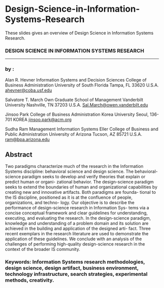 # Design-Science-in-Information-Systems-Research
These slides gives an overview of Design Science in Information Systems Research.

### DESIGN SCIENCE IN INFORMATION SYSTEMS RESEARCH

<hr>

### by : 
Alan R. Hevner
Information Systems and Decision
Sciences
College of Business Administration
University of South Florida
Tampa, FL 33620
U.S.A.
ahevner@coba.usf.edu

Salvatore T. March
Own Graduate School of Management
Vanderbilt University
Nashville, TN 37203
U.S.A.
Sal.March@owen.vanderbilt.edu

Jinsoo Park
College of Business Administration
Korea University
Seoul, 136-701
KOREA
jinsoo.park@acm.org

Sudha Ram
Management Information Systems
Eller College of Business and Public
Administration
University of Arizona
Tucson, AZ 85721
U.S.A.
ram@bpa.arizona.edu

## Abstract

Two paradigms characterize much of the research
in the Information Systems discipline: behavioral
science and design science. The behavioral-
science paradigm seeks to develop and verify
theories that explain or predict human or organi-
zational behavior. The design-science paradigm
seeks to extend the boundaries of human and
organizational capabilities by creating new and
innovative artifacts. Both paradigms are founda-
tional to the IS discipline, positioned as it is at the
confluence of people, organizations, and techno-
logy. Our objective is to describe the performance
of design-science research in Information Sys-
tems via a concise conceptual framework and
clear guidelines for understanding, executing, and
evaluating the research. In the design-science
paradigm, knowledge and understanding of a
problem domain and its solution are achieved in
the building and application of the designed arti-
fact. Three recent exemplars in the research
literature are used to demonstrate the application
of these guidelines. We conclude with an analysis
of the challenges of performing high-quality
design-science research in the context of the
broader IS community.

### Keywords: Information Systems research methodologies, design science, design artifact, business environment, technology infrastructure, search strategies, experimental methods, creativity.

